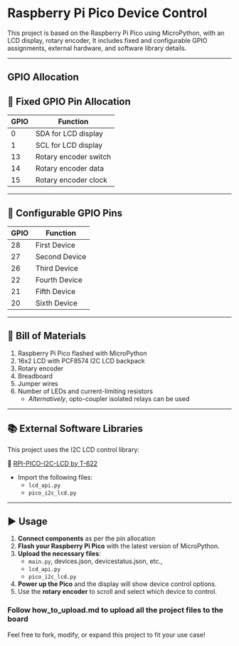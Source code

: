 # Raspberry Pi Pico Device Control

This project is based on the Raspberry Pi Pico using MicroPython, with an LCD display, rotary encoder, 
It includes fixed and configurable GPIO assignments, external hardware, and software library details.

---
## GPIO Allocation
## 📌 Fixed GPIO Pin Allocation

| GPIO | Function                 |
|------|--------------------------|
| 0    | SDA for LCD display      |
| 1    | SCL for LCD display      |
| 13   | Rotary encoder switch    |
| 14   | Rotary encoder data      |
| 15   | Rotary encoder clock     |

---

## 🔧 Configurable GPIO Pins

| GPIO | Function         |
|------|------------------|
| 28   | First Device     |
| 27   | Second Device    |
| 26   | Third Device     |
| 22   | Fourth Device    |
| 21   | Fifth Device     |
| 20   | Sixth Device     |

---

## 🧾 Bill of Materials

1. Raspberry Pi Pico flashed with MicroPython  
2. 16x2 LCD with PCF8574 I2C LCD backpack  
3. Rotary encoder  
4. Breadboard  
5. Jumper wires  
6. Number of LEDs and current-limiting resistors  
   - *Alternatively*, opto-coupler isolated relays can be used  

---

## 📚 External Software Libraries

This project uses the I2C LCD control library:

🔗 [RPI-PICO-I2C-LCD by T-622](https://github.com/T-622/RPI-PICO-I2C-LCD)  
- Import the following files:
  - `lcd_api.py`
  - `pico_i2c_lcd.py`

---
## ▶️ Usage

1. **Connect components** as per the pin allocation
2. **Flash your Raspberry Pi Pico** with the latest version of MicroPython.
3. **Upload the necessary files**:
   - `main.py`, devices.json, devicestatus.json, etc., 
   - `lcd_api.py`
   - `pico_i2c_lcd.py`
4. **Power up the Pico** and the display will show device control options.
5. Use the **rotary encoder** to scroll and select which device to control.

### Follow how_to_upload.md to upload all the project files to the board

Feel free to fork, modify, or expand this project to fit your use case!
